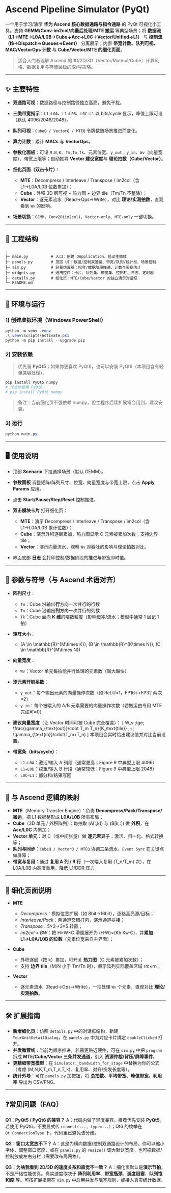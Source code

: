 # Ascend Pipeline Simulator (PyQt)

一个用于学习/演示 **华为 Ascend 核心数据通路与指令通路** 的 PyQt 可视化小工具。支持 **GEMM/Conv-im2col/向量后处理/MTE 搬运** 等典型场景；将 **数据流（L1→MTE→L0A/L0B→Cube→Acc→L0C→Vector/Unified→L1）** 与 **控制流（I$→Dispatch→Queues→Event）** 分离展示；内置 **带宽计数、队列可视、MAC/VectorOps 计数** 与 **Cube/Vector/MTE 的细化页面**。

> 适合入门者理解 Ascend 的 1D/2D/3D（Vector/Matmul/Cube）计算风格、数据复用与存储层级的取/写策略。

---

## ✨ 主要特性

* **双通路可视**：数据路径与控制路径独立高亮，避免干扰。
* **三类带宽指示**：`L1→L0A`、`L1→L0B`、`L0C→L1` 以 bits/cycle 显示，峰值上限可设（默认 4096/2048/2048）。
* **队列可视**：`CubeQ / VectorQ / MTEQ` 令牌数随场景推进而变化。
* **算力计数**：累计 **MACs** 与 **VectorOps**。
* **参数化面板**：可设 `M,N,K`、`Tm,Tn,Tk`、元素位宽、`γ_out, γ_in`、`Wv`（向量宽度）、带宽上限等；自动推导 **Vector 建议宽度**与 **理论拍数（Cube/Vector）**。
* **细化页面（双击卡片）**：

  * **MTE**：Decompress / Interleave / Transpose / im2col（含 L1→L0A/L0B 位数累加）；
  * **Cube**：外积 3D 层可视 + 热力图 + 边界 tile（Tm/Tn 不整除）；
  * **Vector**：逐元素流水（Read→Ops→Write），对比 **理论/实测拍数**，直观看到 `Wv` 的影响。
* **场景切换**：`GEMM`、`Conv2D(im2col)`、`Vector-only`、`MTE-only` 一键切换。

---

## 📁 工程结构

```
.
├─ main.py          # 入口：创建 QApplication，启动主窗体
├─ panels.py        # 顶层 UI：数据/控制双通路、带宽/队列/统计栏、场景控制
├─ sim.py           # 轻量仿真器：指令/数据阶段推进、计数与带宽估计
├─ widgets.py       # 通用控件：卡片、队列条、带宽条、控制栏、日志、定时器
├─ details.py       # 细化页：MTE/Cube/Vector 的独立演示对话框
└─ README.md
```

---

## 🧰 环境与运行

### 1) 创建虚拟环境（Windows PowerShell）

```powershell
python -m venv .venv
.\.venv\Scripts\Activate.ps1
python -m pip install --upgrade pip
```

### 2) 安装依赖

> 优先装 **PyQt5**；如果你更喜欢 PyQt6，也可以安装 PyQt6（本项目含有轻量兼容处理）。

```powershell
pip install PyQt5 numpy
# 仅当你想用 PyQt6：
# pip install PyQt6 numpy
```

> 备注：当前细化页不强依赖 numpy，但主程序后续扩展常会用到，建议安装。

### 3) 运行

```powershell
python main.py
```

---

## 🖥️ 使用说明

* 顶部 **Scenario** 下拉选择场景（默认 GEMM）。
* **参数面板** 调整矩阵/阵列尺寸、位宽、向量宽度与带宽上限，点击 **Apply Params** 应用。
* 点击 **Start/Pause/Step/Reset** 控制推进。
* **双击模块卡片** 打开细化页：

  * **MTE**：演示 Decompress / Interleave / Transpose / im2col（含 L1→L0A/L0B 累计位数）；
  * **Cube**：演示外积逐层累加，热力图显示 C 元素被累加次数；支持边界 tile；
  * **Vector**：演示向量流水，观察 `Wv` 对吞吐的影响与理论拍数对比。
* 界面底部 **日志** 会打印控制/数据阶段的推进与带宽即时值。

---

## 🧩 参数与符号（与 Ascend 术语对齐）

* **阵列尺寸**：

  * `Tm`：Cube 沿输出**行**方向一次并行的行数
  * `Tn`：Cube 沿输出**列**方向一次并行的列数
  * `Tk`：Cube 面向 **K 维**的喂数粒度（影响缓冲/流水；模型中通常 1 层记 1 拍）

* **矩阵大小**：

  * (A \in \mathbb{R}^{M\times K}), (B \in \mathbb{R}^{K\times N}), (C \in \mathbb{R}^{M\times N})

* **向量宽度**：

  * `Wv`：Vector 单元每拍能并行处理的元素数（越大越快）

* **逐元素开销系数**：

  * `γ_out`：每个输出元素的向量操作次数（如 ReLU≈1，FP16↔FP32 两次≈2）
  * `γ_in`：每个被喂入的 A/B 元素需要的向量操作次数（若搬运由专用 MTE 完成可≈0）

* **建议向量宽度**（让 Vector 时间可被 Cube 完全覆盖）：
  [
  W_v ;\ge; \frac{\gamma_{\text{out}}\cdot T_m T_n}{K_\text{tile}} ;+; \gamma_{\text{in}}\cdot(T_m+T_n)
  ]
  本项目会实时给出建议值并对比当前设置。

* **带宽条（bits/cycle）**：

  * `L1→L0A`：激活/输入 A 列段（通常更高；Figure 9 中典型上限 4096）
  * `L1→L0B`：权重/输入 B 行段（通常较低；Figure 9 中典型上限 2048）
  * `L0C→L1`：部分和/结果写回

---

## 🔗 与 Ascend 逻辑的映射

* **MTE**（Memory Transfer Engine）：负责 **Decompress/Pack/Transpose/搬运**，把 L1 数据整形成 **L0A/L0B** 所需布局；
* **Cube**（3D 单元 / 外积阵列）：每拍取 (A[:,k]) 与 (B[k,:]) 做 **外积**，在 **Acc/L0C** 内累加；
* **Vector 单元**：对 C（或中间张量）做 **逐元素**算子：激活、归一化、格式转换等；
* **队列与同步**：`CubeQ / VectorQ / MTEQ` 协调三条流水，`Event Sync` 在关键点做屏障；
* **带宽与复用**：通过 **复用 A 列 / B 行**（一次喂入复用 (T_n/T_m) 次），在 L0A/L0B 内高度重用，降低 L1/DDR 压力。

---

## 🔬 细化页面说明

* **MTE**

  * *Decompress*：模拟位宽扩展（如 8bit→16bit），逐格高亮源/目标；
  * *Interleave/Pack*：两通道交错打包，演示通道拼接；
  * *Transpose*：5×3→3×5 转置；
  * *im2col + BW*：把 H×W×C 滑窗展开为 (H·W)×(Kh·Kw·C)，并**累加 L1→L0A/L0B 的位数**（元素位宽来自主界面）；
* **Cube**

  * 外积逐层（按 k）累加，可开关 **热力图**（C 元素被累加次数）；
  * 支持 **边界 tile**（M/N 小于 Tm/Tn 时），展示阵列实际覆盖区域 rm×rn；
* **Vector**

  * 逐元素流水（Read→Ops→Write），一拍处理 `Wv` 个元素，直观对比 **理论/实测拍数**。

---

## 🛠️ 扩展指南

* **新增细化页**：仿照 `details.py` 中的对话框结构，新建 `YourUnitDetailDialog`，在 `panels.py` 中为对应卡片绑定 `doubleClicked` 打开。
* **并发微管线**：当前为顺序推进，若需更贴近硬件，可在 `sim.py` 中把 `program` 拆成 **MTE/Cube/Vector 三条并发通道**，引入 **资源仲裁/背压/屏障事件**。
* **更精细带宽模型**：在 `Simulator._bandwidth_for_stage` 中替换为你的公式（考虑 (M,N,K,T_m,T_n,T_k)、复用率、对齐/突发长度等）。
* **统计外导**：可在 `panels.py` 加按钮，将 **总拍数、平均带宽、峰值带宽、利用率** 导出为 CSV/PNG。

---

## ❓常见问题（FAQ）

**Q1：PyQt5 / PyQt6 的兼容？**
A：代码内做了轻度兼容。推荐优先安装 **PyQt5**。若使用 PyQt6，不要显式传 `connect(..., type=...)`；Qt6 的枚举在 `Qt.ConnectionType` 下，代码里已避免该分歧。

**Q2：窗口太宽放不下？**
A：这是为横向数据/控制双通路设计的布局。你可以缩小字体、调整窗口宽度，或在 `panels.py` 的 `resize()` 调大默认宽度。也可把数据/控制放成左右分栏（需要改布局网格）。

**Q3：为啥我看到 2D/3D 的速度关系和直觉不一致？**
A：细化页默认是**演示节拍**，不是严格性能仿真。真实速度取决于 **阵列利用率**、**带宽瓶颈**、**调度阻塞**、**队列饱和度** 等。可按扩展指南在 `sim.py` 中启用并发与阻塞规则，或接入真实统计数据。

---
